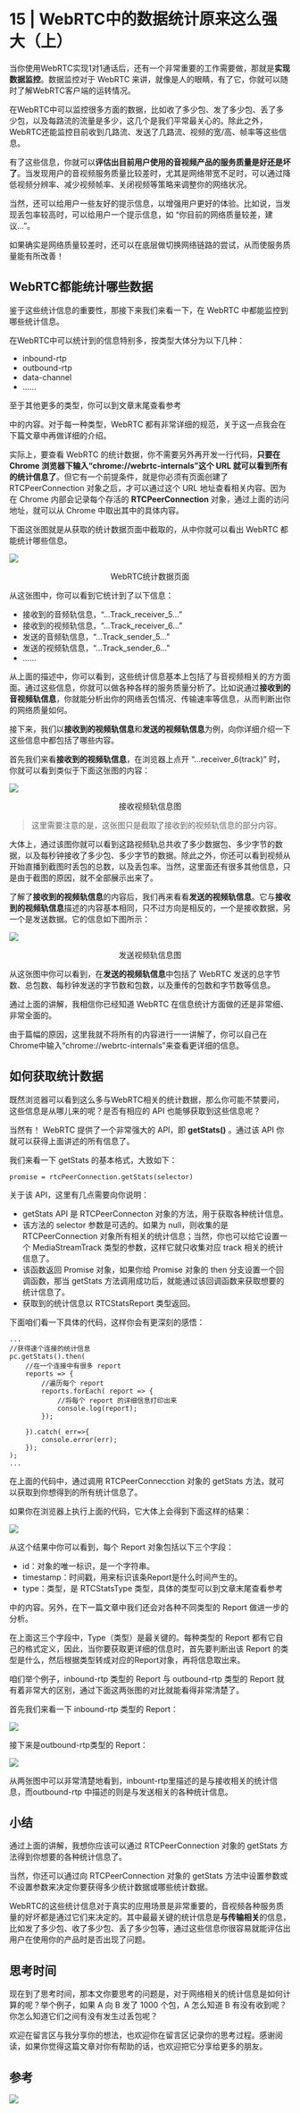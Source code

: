 # 15 \| WebRTC中的数据统计原来这么强大（上）

当你使用WebRTC实现1对1通话后，还有一个非常重要的工作需要做，那就是**实现数据监控**。数据监控对于 WebRTC 来讲，就像是人的眼睛，有了它，你就可以随时了解WebRTC客户端的运转情况。

在WebRTC中可以监控很多方面的数据，比如收了多少包、发了多少包、丢了多少包，以及每路流的流量是多少，这几个是我们平常最关心的。除此之外，WebRTC还能监控目前收到几路流、发送了几路流、视频的宽/高、帧率等这些信息。

有了这些信息，你就可以**评估出目前用户使用的音视频产品的服务质量是好还是坏了**。当发现用户的音视频服务质量比较差时，尤其是网络带宽不足时，可以通过降低视频分辨率、减少视频帧率、关闭视频等策略来调整你的网络状况。

当然，还可以给用户一些友好的提示信息，以增强用户更好的体验。比如说，当发现丢包率较高时，可以给用户一个提示信息，如 “你目前的网络质量较差，建议…”。

如果确实是网络质量较差时，还可以在底层做切换网络链路的尝试，从而使服务质量能有所改善！

## WebRTC都能统计哪些数据

鉴于这些统计信息的重要性，那接下来我们来看一下，在 WebRTC 中都能监控到哪些统计信息。

在WebRTC中可以统计到的信息特别多，按类型大体分为以下几种：

<!-- [[[read_end]]] -->

- inbound-rtp
- outbound-rtp
- data-channel
- ……

<!-- -->

至于其他更多的类型，你可以到文章末尾查看<span class="orange">参考</span>

中的内容。对于每一种类型，WebRTC 都有非常详细的规范，关于这一点我会在下篇文章中再做详细的介绍。

实际上，要查看 WebRTC 的统计数据，你不需要另外再开发一行代码，**只要在 Chrome 浏览器下输入“chrome://webrtc-internals”这个 URL 就可以看到所有的统计信息了**。但它有一个前提条件，就是你必须有页面创建了 RTCPeerConnection 对象之后，才可以通过这个 URL 地址查看相关内容。因为在 Chrome 内部会记录每个存活的 **RTCPeerConnection** 对象，通过上面的访问地址，就可以从 Chrome 中取出其中的具体内容。

下面这张图就是从获取的统计数据页面中截取的，从中你就可以看出 WebRTC 都能统计哪些信息。

![](<https://static001.geekbang.org/resource/image/e4/32/e4f935f496ba580e10f272f7f8b16932.png>)

<center><span class="reference">WebRTC统计数据页面</span></center>

从这张图中，你可以看到它统计到了以下信息：

- 接收到的音频轨信息，“…Track\_receiver\_5…”
- 接收到的视频轨信息，“…Track\_receiver\_6…”
- 发送的音频轨信息，“…Track\_sender\_5…”
- 发送的视频轨信息，“…Track\_sender\_6…”
- ……

<!-- -->

从上面的描述中，你可以看到，这些统计信息基本上包括了与音视频相关的方方面面。通过这些信息，你就可以做各种各样的服务质量分析了。比如说通过**接收到的音视频轨信息**，你就能分析出你的网络丢包情况、传输速率等信息，从而判断出你的网络质量如何。

接下来，我们以**接收到的视频轨信息**和**发送的视频轨信息**为例，向你详细介绍一下这些信息中都包括了哪些内容。

首先我们来看**接收到的视频轨信息**，在浏览器上点开 “…receiver\_6(track)” 时，你就可以看到类似于下面这张图的内容：

![](<https://static001.geekbang.org/resource/image/0f/45/0f20677f3744c5d4ea2ac3fd53c1a045.png>)

<center><span class="reference">接收视频轨信息图</span></center>

> 这里需要注意的是，这张图只是截取了接收到的视频轨信息的部分内容。

大体上，通过该图你就可以看到这路视频轨总共收了多少数据包、多少字节的数据，以及每秒钟接收了多少包、多少字节的数据。除此之外，你还可以看到视频从开始直播到截图时丢包的总数，以及丢包率。当然，这里面还有很多其他信息，只是由于截图的原因，就不全部展示出来了。

了解了**接收到的视频轨信息**的内容后，我们再来看看**发送的视频轨信息**。它与**接收到的视频轨信息**描述的内容基本相同，只不过方向是相反的，一个是接收数据，另一个是发送数据。它的信息如下图所示：

![](<https://static001.geekbang.org/resource/image/8d/b8/8dd767c80d45efebd31e45bb6b23a1b8.png>)

<center><span class="reference">发送视频轨信息图</span></center>

从这张图中你可以看到，在**发送的视频轨信息**中包括了 WebRTC 发送的总字节数、总包数、每秒钟发送的字节数和包数，以及重传的包数和字节数等信息。

通过上面的讲解，我相信你已经知道 WebRTC 在信息统计方面做的还是非常细、非常全面的。

由于篇幅的原因，这里我就不将所有的内容进行一一讲解了，你可以自己在Chrome中输入“chrome://webrtc-internals”来查看更详细的信息。

## 如何获取统计数据

既然浏览器可以看到这么多与WebRTC相关的统计数据，那么你可能不禁要问，这些信息是从哪儿来的呢？是否有相应的 API 也能够获取到这些信息呢？

当然有！ WebRTC 提供了一个非常强大的 API，即 **getStats()** 。通过该 API 你就可以获得上面讲述的所有信息了。

我们来看一下 getStats 的基本格式，大致如下：

```
promise = rtcPeerConnection.getStats(selector)
```

关于该 API，这里有几点需要向你说明：

- getStats API 是 RTCPeerConnecton 对象的方法，用于获取各种统计信息。
- 该方法的 selector 参数是可选的。如果为 null，则收集的是RTCPeerConnection 对象所有相关的统计信息；当然，你也可以给它设置一个 MediaStreamTrack 类型的参数，这样它就只收集对应 track 相关的统计信息了。
- 该函数返回 Promise 对象，如果你给 Promise 对象的 then 分支设置一个回调函数，那当 getStats 方法调用成功后，就能通过该回调函数来获取想要的统计信息了。
- 获取到的统计信息以 RTCStatsReport 类型返回。

<!-- -->

下面咱们看一下具体的代码，这样你会有更深刻的感悟：

```
...
//获得速个连接的统计信息
pc.getStats().then( 
    //在一个连接中有很多 report
    reports => {
        //遍历每个 report
        reports.forEach( report => {
            //将每个 report 的详细信息打印出来
            console.log(report);
        });

    }).catch( err=>{
    	console.error(err);
    });
);
...
```

在上面的代码中，通过调用 RTCPeerConnecction 对象的 getStats 方法，就可以获取到你想得到的所有统计信息了。

如果你在浏览器上执行上面的代码，它大体上会得到下面这样的结果：

![](<https://static001.geekbang.org/resource/image/e4/d6/e4b2635bb99e4f24004c6ba30824f6d6.png>)

从这个结果中你可以看到，每个 Report 对象包括以下三个字段：

- id：对象的唯一标识，是一个字符串。
- timestamp：时间戳，用来标识该条Report是什么时间产生的。
- type：类型，是 RTCStatsType 类型，具体的类型可以到文章末尾查看<span class="orange">参考</span>

中的内容。另外，在下一篇文章中我们还会对各种不同类型的 Report 做进一步的分析。

<!-- -->

在上面这三个字段中，Type（类型）是最关键的。每种类型的 Report 都有它自己的格式定义，因此，当你要获取更详细的信息时，首先要判断出该 Report 的类型是什么，然后根据类型转成对应的Report对象，再将信息取出来。

咱们举个例子，inbound-rtp 类型的 Report 与 outbound-rtp 类型的 Report 就有着非常大的区别，通过下面这两张图的对比就能看得非常清楚了。

首先我们来看一下 inbound-rtp 类型的 Report：

![](<https://static001.geekbang.org/resource/image/f8/e8/f8e7956f6fc333f6dab76a945cb1bbe8.png>)

接下来是outbound-rtp类型的 Report：

![](<https://static001.geekbang.org/resource/image/83/71/83ca4f0fc8c999d6745212cacfd78471.png>)

从两张图中可以非常清楚地看到，inbount-rtp里描述的是与接收相关的统计信息，而outbound-rtp 中描述的则是与发送相关的各种统计信息。

## 小结

通过上面的讲解，我想你应该可以通过 RTCPeerConnection 对象的 getStats 方法得到你想要的各种统计信息了。

当然，你还可以通过向 RTCPeerConnection 对象的 getStats 方法中设置参数或不设置参数来决定你要获得多少统计数据或哪些统计数据。

WebRTC的这些统计信息对于真实的应用场景是非常重要的，音视频各种服务质量的好坏都是通过它们来决定的。其中最最关键的统计信息是**与传输相关**的信息，比如发了多少包、收了多少包、丢了多少包等，通过这些信息你很容易就能评估出用户在使用你的产品时是否出现了问题。

## 思考时间

现在到了思考时间，那本文你要思考的问题是，对于网络相关的统计信息是如何计算的呢？举个例子，如果 A 向 B 发了 1000 个包，A 怎么知道 B 有没有收到呢？你怎么知道它们之间有没有发生过丢包呢？

欢迎在留言区与我分享你的想法，也欢迎你在留言区记录你的思考过程。感谢阅读，如果你觉得这篇文章对你有帮助的话，也欢迎把它分享给更多的朋友。

## 参考

![](<https://static001.geekbang.org/resource/image/72/93/72b638952a9e9d0440e9efdb4e2f4493.png>)



